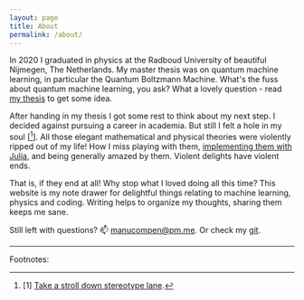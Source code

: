 ```yaml
---
layout: page
title: About
permalink: /about/
---
```


In 2020 I graduated in physics at the Radboud University of beautiful Nijmegen, The Netherlands. My master thesis was on quantum machine learning, in particular the Quantum Boltzmann Machine. What's the fuss about quantum machine learning, you ask? What a lovely question - read [my thesis](/assets/pdf/Thesis.pdf) to get some idea. 

After handing in my thesis I got some rest to think about my next step. I decided against pursuing a career in academia. But still I felt a hole in my soul [[^1]]. All those elegant mathematical and physical theories were violently ripped out of my life! How I miss playing with them, [implementing them with Julia](https://github.com/mcompen/NeuralQuantumState.jl), and being generally amazed by them. Violent delights have violent ends.

[^1]: [1] [Take a stroll down stereotype lane](https://www.youtube.com/watch?v=HaC0s-FP-r4).

That is, if they end at all! Why stop what I loved doing all this time? This website is my note drawer for delightful things relating to machine learning, physics and coding. Writing helps to organize my thoughts, sharing them keeps me sane.

Still left with questions? 📫 manucompen@pm.me. Or check my [git](github.com/mcompen).

---
Footnotes:

